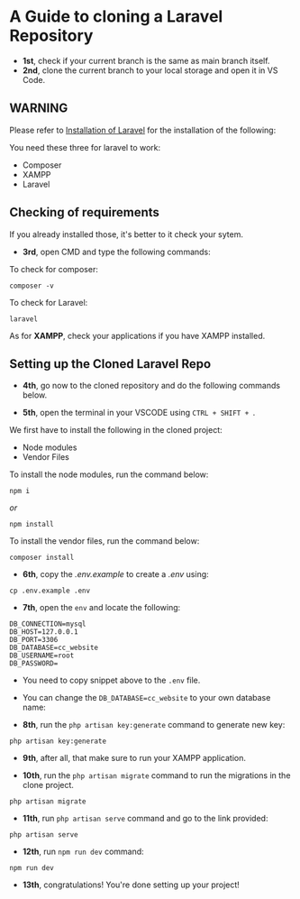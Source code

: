 # A Guide to cloning a Laravel Repository

- __1st__, check if your current branch is the same as main branch itself.
- __2nd__, clone the current branch to your local storage and open it in VS Code.

## WARNING
Please refer to <a href="https://youtu.be/XTDNs4TB_lE?si=sb2QOxhU0OEvEGPX">Installation of Laravel</a> for the installation of the following:

You need these three for laravel to work:
- Composer
- XAMPP
- Laravel

## Checking of requirements
If you already installed those, it's better to it check your sytem.

- __3rd__, open CMD and type the following commands:

To check for composer:
```
composer -v
```

To check for Laravel:
```
laravel
```

As for __XAMPP__, check your applications if you have XAMPP installed.

## Setting up the Cloned Laravel Repo
- __4th__, go now to the cloned repository and do the following commands below.

- __5th__, open the terminal in your VSCODE using `CTRL + SHIFT + `.

We first have to install the following in the cloned project:

- Node modules
- Vendor Files

To install the node modules, run the command below:
```
npm i
```

*or* 

```
npm install
```

To install the vendor files, run the command below:
```
composer install
```

- __6th__, copy the *.env.example* to create a *.env* using:
```
cp .env.example .env
```

- __7th__, open the `env` and locate the following:
```
DB_CONNECTION=mysql
DB_HOST=127.0.0.1
DB_PORT=3306
DB_DATABASE=cc_website
DB_USERNAME=root
DB_PASSWORD=
```
- You need to copy snippet above to the `.env` file.

- You can change the `DB_DATABASE=cc_website` to your own database name:

- __8th__, run the `php artisan key:generate` command to generate new key:
```
php artisan key:generate
```

- __9th__, after all, that make sure to run your XAMPP application.

- __10th__, run the `php artisan migrate` command to run the migrations in the clone project.
```
php artisan migrate
```

- __11th__, run `php artisan serve` command and go to the link provided:

```
php artisan serve
```

- __12th__, run `npm run dev` command:

```
npm run dev
```

- __13th__, congratulations! You're done setting up your project!